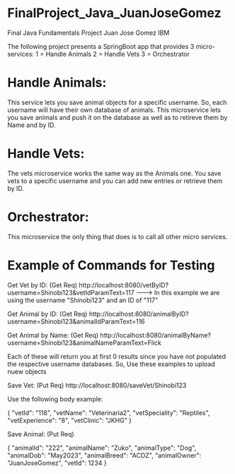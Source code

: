 # FinalProject_Java_JuanJoseGomez
Final Java Fundamentals Project Juan Jose Gomez IBM

The following project presents a SpringBoot app that provides 3 micro-services:
      1 = Handle Animals
      2 = Handle Vets
      3 = Orchestrator

# Handle Animals:
This service lets you save animal objects for a specific username. So, each username will have their own database of animals. This microservice lets you save animals and push it on the database as well as to retireve them by Name and by ID. 

# Handle Vets:
The vets microservice works the same way as the Animals one. You save vets to a specific username and you can add new entries or retrieve them by ID.

# Orchestrator:
This microservice the only thing that does is to call all other micro services.

# Example of Commands for Testing
Get Vet by ID: (Get Req)
http://localhost:8080/vetByID?username=Shinobi123&vetIdParamText=117 ---> In this example we are using the username "Shinobi123" and an ID of "117"

Get Animal by ID: (Get Req)
http://localhost:8080/animalByID?username=Shinobi123&animalIdParamText=116

Get Animal by Name: (Get Req)
http://localhost:8080/animalByName?username=Shinobi123&animalNameParamText=Flick

Each of these will return you at first 0 results since you have not populated the respective username databases. So, Use these examples to upload nuew objects

Save Vet: (Put Req)
http://localhost:8080/saveVet/Shinobi123

Use the following body example:

{
    "vetId": "118",
    "vetName": "Veterinaria2",
    "vetSpeciality": "Reptiles",
    "vetExperience": "8",
    "vetClinic": "JKHG"
}

Save Animal: (Put Req)

{
    "animalId": "222",
    "animalName": "Zuko",
    "animalType": "Dog",
    "animalDob": "May2023",
    "animalBreed": "ACDZ",
    "animalOwner": "JuanJoseGomez",
    "vetId": 1234
}

